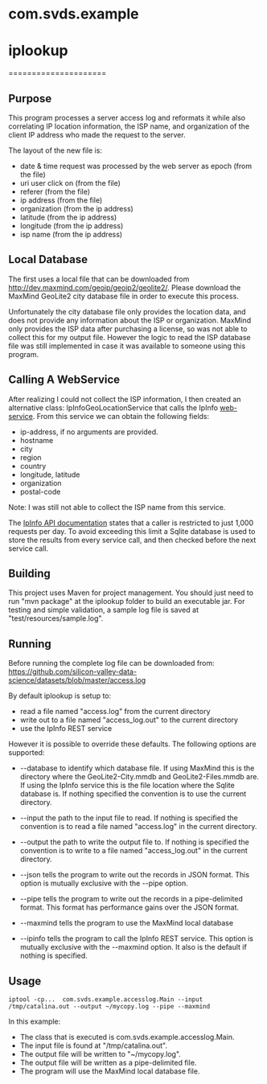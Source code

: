 # com.svds.example
# iplookup
=====================

Purpose
-------
This program processes a server access log and reformats it while also correlating IP location information, the ISP name, and organization of the client IP address who made the request to the server.

The layout of the new file is:
* date & time request was processed by the web server as epoch (from the file)
* uri user click on (from the file)
* referer (from the file)
* ip address (from the file)
* organization (from the ip address)
* latitude (from the ip address)
* longitude (from the ip address)
* isp name (from the ip address)

Local Database
--------------
The first uses a local file that can be downloaded from http://dev.maxmind.com/geoip/geoip2/geolite2/.
Please download the MaxMind GeoLite2 city database file in order to execute this process.

Unfortunately the city database file only provides the location data, and does not provide any information about the ISP or organization. MaxMind only provides the ISP data after purchasing a license, so was not able to collect this for my output file. However the logic to read the ISP database file was still implemented in case it was available to someone using this program.

Calling A WebService
--------------------
After realizing I could not collect the ISP information, I then created an alternative class: IpInfoGeoLocationService that calls the IpInfo [web-service](http://ipinfo.io). 
From this service we can obtain the following fields: 
* ip-address, if no arguments are provided.
* hostname
* city
* region
* country
* longitude, latitude
* organization
* postal-code

Note: I was still not able to collect the ISP name from this service.

The [IpInfo API documentation](https://ipinfo.io/developers) states that a caller is restricted to just 1,000 requests per day. To avoid exceeding this limit a Sqlite database is used to store the results from every service call, and then checked before the next service call.  



Building
--------
This project uses Maven for project management. You should just need to run "mvn package" at the iplookup folder to build an executable jar.
For testing and simple validation, a sample log file is saved at "test/resources/sample.log".

Running
-------
Before running the complete log file can be downloaded from: https://github.com/silicon-valley-data-science/datasets/blob/master/access.log 


By default iplookup is setup to:
* read a file named "access.log" from the current directory
* write out to a file named "access_log.out" to the current directory
* use the IpInfo REST service
 
However it is possible to override these defaults. The following options are supported:
* --database to identify which database file. If using MaxMind this is the directory where the GeoLite2-City.mmdb and GeoLite2-Files.mmdb are. If using the IpInfo service this is the file location where the Sqlite database is. If nothing specified the convention is to use the current directory.

* --input the path to the input file to read. If nothing is specified the convention is to read a file named "access.log" in the current directory.
* --output the path to write the output file to. If nothing is specified the convention is to write to a file named "access_log.out" in the current directory.
* --json tells the program to write out the records in JSON format. This option is mutually exclusive with the --pipe option.
* --pipe tells the program to write out the records in a pipe-delimited format. This format has performance gains over the JSON format.
* --maxmind tells the program to use the MaxMind local database
* --ipinfo tells the program to call the IpInfo REST service. This option is mutually exclusive with the --maxmind option. It also is the default if nothing is specified.

Usage
-----
	iptool -cp...  com.svds.example.accesslog.Main --input /tmp/catalina.out --output ~/mycopy.log --pipe --maxmind
In this example:
* The class that is executed is com.svds.example.accesslog.Main. 
* The input file is found at "/tmp/catalina.out". 
* The output file will be written to "~/mycopy.log".
* The output file will be written as a pipe-delimited file.
* The program will use the MaxMind local database file. 


